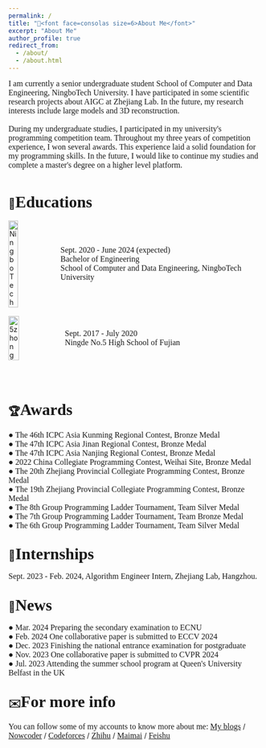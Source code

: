 ```yaml
---
permalink: /
title: "👋<font face=consolas size=6>About Me</font>"
excerpt: "About Me"
author_profile: true
redirect_from: 
  - /about/
  - /about.html
---
```

<font face=consolas size=3>I am currently a senior undergraduate student School of Computer and Data Engineering, NingboTech University. I have participated in some scientific research projects about AIGC at Zhejiang Lab. In the future, my research interests include large models and 3D reconstruction.<br /><br />
During my undergraduate studies, I participated in my university's programming competition team. Throughout my three years of competition experience, I won several awards. This experience laid a solid foundation for my programming skills. In the future, I would like to continue my studies and complete a master's degree on a higher level platform. </font><br /><br />


📖<font face=consolas size=6>Educations</font>
------
<div style="display:flex; align-items:center;"> <img src="https://img1.cfw.cn/20003/da5144b1cb34/4aa22422-05a5-4795-a63e-fcccea1626d1_300x300.jpg" alt="NingboTech" style="width:20%; height:20%; margin-right:10px;"> <span style="font-family:consolas; font-size:12pt;"> <font face="consolas" size="3">Sept. 2020 - June 2024 (expected)<br> Bachelor of Engineering<br> School of Computer and Data Engineering, NingboTech University</font> </span> </div>
<br />
<div style="display:flex; align-items:center;"> <img src="https://tse4-mm.cn.bing.net/th/id/OIP-C.i3bSymp6uhhTR_ZlxM9i2AAAAA?w=175&h=180&c=7&r=0&o=5&pid=1.7" alt="5zhong" style="width:20.3%; height:18.5%; margin-right:10px;"> <span style="font-family:consolas; font-size:12pt;"> <font face="consolas" size="3">Sept. 2017 - July 2020<br> Ningde No.5 High School of Fujian</font> </span> </div>
<br /><br /><br />


🏆<font face=consolas size=6>Awards</font>
------
<font face=consolas size=3> ● The 46th ICPC Asia Kunming Regional Contest, Bronze Medal<br />
● The 47th ICPC Asia Jinan Regional Contest, Bronze Medal<br />
● The 47th ICPC Asia Nanjing Regional Contest, Bronze Medal<br />
● 2022 China Collegiate Programming Contest, Weihai Site, Bronze Medal<br />
● The 20th Zhejiang Provincial Collegiate Programming Contest, Bronze Medal<br />
● The 19th Zhejiang Provincial Collegiate Programming Contest, Bronze Medal<br />
● The 8th Group Programming Ladder Tournament, Team Silver Medal<br />
● The 7th Group Programming Ladder Tournament, Team Bronze Medal<br />
● The 6th Group Programming Ladder Tournament, Team Silver Medal</font>
<br />

💼<font face=consolas size=6>Internships</font>
------
<font face=consolas size=3>Sept. 2023 - Feb. 2024, Algorithm Engineer Intern, Zhejiang Lab, Hangzhou.</font>
<br />

📰<font face=consolas size=6>News</font>
------
<font face=consolas size=3>● Mar. 2024 Preparing the secondary examination to ECNU<br />
● Feb. 2024 One collaborative paper is submitted to ECCV 2024<br />
● Dec. 2023 Finishing the national entrance examination for postgraduate<br />
● Nov. 2023 One collaborative paper is submitted to CVPR 2024<br />
● Jul. 2023 Attending the summer school program at Queen's University Belfast in the UK</font>
<br />

✉️<font face=consolas size=6>For more info</font>
------
<font face=consolas size=3>You can follow some of my accounts to know more about me:</font>
 [<font face=consolas size=3>My blogs</font>](https://eastpage.tech)    / [<font face=consolas size=3>Nowcoder</font>](https://ac.nowcoder.com/acm/contest/profile/946259811)   /  [<font face=consolas size=3>Codeforces</font>](https://codeforces.com/profile/EastGod)   /  [<font face=consolas size=3>Zhihu</font>](https://www.zhihu.com/people/markxian-sheng-41)     /        [<font face=consolas size=3>Maimai</font>](https://maimai.cn/profile/detail?dstu=236043030)  /   [<font face=consolas size=3>Feishu</font>](https://github.com/East-Hu/Eastpage.github.io/blob/master/images/feishu.jpg)
